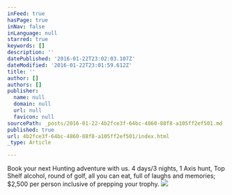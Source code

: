 ```yaml
---
inFeed: true
hasPage: true
inNav: false
inLanguage: null
starred: true
keywords: []
description: ''
datePublished: '2016-01-22T23:02:03.107Z'
dateModified: '2016-01-22T23:01:59.612Z'
title: ''
author: []
authors: []
publisher:
  name: null
  domain: null
  url: null
  favicon: null
sourcePath: _posts/2016-01-22-4b2fce3f-64bc-4860-88f8-a105ff2ef501.md
published: true
url: 4b2fce3f-64bc-4860-88f8-a105ff2ef501/index.html
_type: Article

---
```

Book your next Hunting adventure with us. 4 days/3 nights, 1 Axis hunt, Top Shelf alcohol, round of golf, all you can eat, full of laughs and memories; $2,500 per person inclusive of prepping your trophy.
![](https://the-grid-user-content.s3-us-west-2.amazonaws.com/41cb53f4-853f-441f-9c3c-05129b3f527d.png)